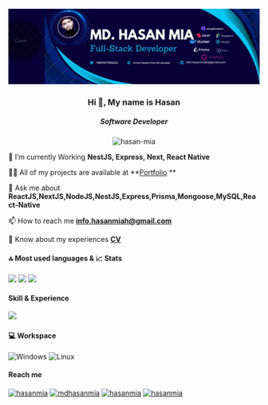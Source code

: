 ![I am a mern stack developer](https://github.com/hasan-mia/hasan-mia/blob/3cb5a9ae3de1679b85018826b5614745d1853c53/hasan.jpg)
<h3 align="center">Hi 👋,  My name is Hasan</h3>
<h5 align="center">Software Developer</h5>
<p align="center"> <img src="https://komarev.com/ghpvc/?username=hasan-mia&style=flat-square" alt="hasan-mia" /> </p>

🌱 I’m currently Working **NestJS, Express, Next, React Native**

👨‍💻 All of my projects are available at **[Portfolio](https://hasanmia.vercel.app/) **

💬 Ask me about **ReactJS,NextJS,NodeJS,NestJS,Express,Prisma,Mongoose,MySQL,React-Native**

📫 How to reach me **info.hasanmiah@gmail.com**

📄 Know about my experiences **[CV](https://drive.google.com/file/d/14MoA4odovocrMOrGv0ClnOQOdk5umles/view)**

<!--<div style="display: flex; align-items: flex-start;">
  <a href="https://github.com/ryo-ma/github-profile-trophy" style="flex: 1;">
    <img src="https://github-profile-trophy.vercel.app/?username=hasan-mia&theme=dark" alt="hasanmia" width="300" height="200" />
  </a>
</div> -->
<h4 align="left"> 🔝 Most used languages & 📈 Stats </h4>
<p align="left">
  <img width="33%" src="https://github-readme-stats.vercel.app/api?username=hasan-mia&show_icons=true&hide_border=true&theme=dark" />
  <img width="35%" src="https://github-readme-streak-stats.herokuapp.com/?user=hasan-mia&hide_border=true&theme=dark" />
  <img width="25%" src="https://github-readme-stats.vercel.app/api/top-langs/?username=hasan-mia&layout=compact&hide_border=true&theme=dark" />
</p>
<h4 align="left">Skill & Experience</h4>
<p align="left">
  <a href="https://skillicons.dev">
    <img src="https://skillicons.dev/icons?i=git,html,css,bootstrap,tailwind,figma,javascript,react,nodejs,express,nodejs,mongodb,jquery,vuejs,firebase,jest,php,wordpress,laravel,mysql,linux,windows,heroku,docker,c,vim&theme=dark" />
  </a>
</p>
<!-- ![Anurag's GitHub stats](https://github-readme-stats.vercel.app/api?username=hasan-mia&show_icons=true&theme=dark)
 -->
<h4 align="left"> 💻 Workspace </h4>

![Windows](https://img.shields.io/badge/Windows-0078D6?style=for-the-badge&logo=windows&logoColor=white)
![Linux](https://img.shields.io/endpoint?color=red&label=ubuntu&logo=ubuntu&style=for-the-badge)

<h4 align="left">Reach me</h4>
<p align="left">
<a href="https://twitter.com/devhasanmia" target="blank"><img align="center" src="https://raw.githubusercontent.com/rahuldkjain/github-profile-readme-generator/master/src/images/icons/Social/twitter.svg" alt="hasanmia" height="30" width="40" /></a>
<a href="https://linkedin.com/in/md-hasan-mia" target="blank"><img align="center" src="https://raw.githubusercontent.com/rahuldkjain/github-profile-readme-generator/master/src/images/icons/Social/linked-in-alt.svg" alt="mdhasanmia" height="30" width="40" /></a>
<!--<a href="https://stackoverflow.com/users/18386206" target="blank"><img align="center" src="https://raw.githubusercontent.com/rahuldkjain/github-profile-readme-generator/master/src/images/icons/Social/stack-overflow.svg" alt="hasanmia" height="30" width="40" /></a>-->
<a href="https://fb.com/dev.hasanrafi" target="blank"><img align="center" src="https://raw.githubusercontent.com/rahuldkjain/github-profile-readme-generator/master/src/images/icons/Social/facebook.svg" alt="hasanmia" height="30" width="40" /></a>
<!--<a href="https://instagram.com/hasan-mia" target="blank"><img align="center" src="https://raw.githubusercontent.com/rahuldkjain/github-profile-readme-generator/master/src/images/icons/Social/instagram.svg" alt="hasanmia" height="30" width="40" /></a>-->
<a href="https://discord.gg/hasanmia#0118" target="blank"><img align="center" src="https://raw.githubusercontent.com/rahuldkjain/github-profile-readme-generator/master/src/images/icons/Social/discord.svg" alt="hasanmia" height="40" width="40" /></a>
</p>
